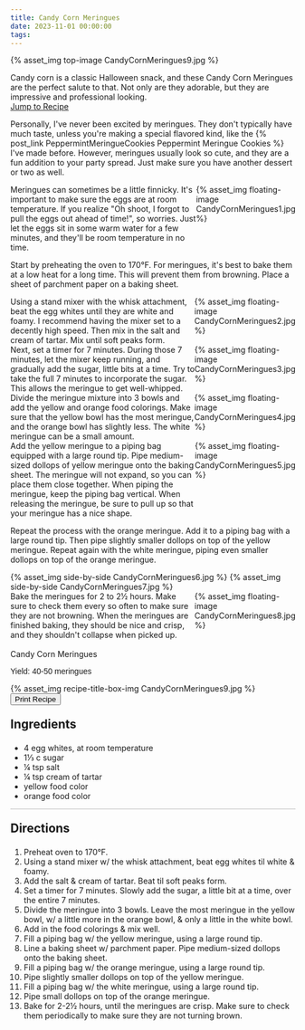 ```yaml
---
title: Candy Corn Meringues
date: 2023-11-01 00:00:00
tags:
---
```


{% asset_img top-image CandyCornMeringues9.jpg %}
<div class="post-body">
Candy corn is a classic Halloween snack, and these Candy Corn Meringues are the perfect salute to that. Not only are they adorable, but they are impressive and professional looking. 

<br>
<!--more-->

<a class="jump-to-recipe-btn" href="#recipejump"> 
    Jump to Recipe
</a>

Personally, I've never been excited by meringues. They don't typically have much taste, unless you're making a special flavored kind, like the {% post_link PeppermintMeringueCookies Peppermint Meringue Cookies %} I've made before. However, meringues usually look so cute, and they are a fun addition to your party spread. Just make sure you have another dessert or two as well. 

<div style="display:flex;">
Meringues can sometimes be a little finnicky. It's important to make sure the eggs are at room temperature. If you realize "Oh shoot, I forgot to pull the eggs out ahead of time!", so worries. Just let the eggs sit in some warm water for a few minutes, and they'll be room temperature in no time. 
<div>
    {% asset_img floating-image CandyCornMeringues1.jpg %}
</div>
</div>

Start by preheating the oven to 170°F. For meringues, it's best to bake them at a low heat for a long time. This will prevent them from browning. 
Place a sheet of parchment paper on a baking sheet. 

<div style="display:flex;">
Using a stand mixer with the whisk attachment, beat the egg whites until they are white and foamy. I recommend having the mixer set to a decently high speed. Then mix in the salt and cream of tartar. Mix until soft peaks form.  
<div>
    {% asset_img floating-image CandyCornMeringues2.jpg %}
</div>
</div>

<div style="display:flex;">
Next, set a timer for 7 minutes. During those 7 minutes, let the mixer keep running, and gradually add the sugar, little bits at a time. Try to take the full 7 minutes to incorporate the sugar. This allows the meringue to get well-whipped. 
<div>
    {% asset_img floating-image CandyCornMeringues3.jpg %}
</div>
</div>

<div style="display:flex;">
Divide the meringue mixture into 3 bowls and add the yellow and orange food colorings. Make sure that the yellow bowl has the most meringue, and the orange bowl has slightly less. The white meringue can be a small amount. 
<div>
    {% asset_img floating-image CandyCornMeringues4.jpg %}
</div>
</div>

<div style="display:flex;">
Add the yellow meringue to a piping bag equipped with a large round tip. Pipe medium-sized dollops of yellow meringue onto the baking sheet. The meringue will not expand, so you can place them close together. When piping the meringue, keep the piping bag vertical. When releasing the meringue, be sure to pull up so that your meringue has a nice shape. 
<div>
    {% asset_img floating-image CandyCornMeringues5.jpg %}
</div>
</div>

Repeat the process with the orange meringue. Add it to a piping bag with a large round tip. Then pipe slightly smaller dollops on top of the yellow meringue. Repeat again with the white meringue, piping even smaller dollops on top of the orange meringue. 
<div style="display:flex;">
    {% asset_img side-by-side CandyCornMeringues6.jpg %}
    {% asset_img side-by-side CandyCornMeringues7.jpg %}
</div>

<div style="display:flex;">
Bake the meringues for 2 to 2½ hours. Make sure to check them every so often to make sure they are not browning. When the meringues are finished baking, they should be nice and crisp, and they shouldn't collapse when picked up. 
<div>
    {% asset_img floating-image CandyCornMeringues8.jpg %}
</div>
</div>

<br>
</div>

<div id="recipejump"></div>
<div id="recipe">
    <div class="recipe-box">
        <div class="recipe-title-box">
            <div>
                <div class="recipe-title-box-title">
                    <div class="recipe-title-box-header">Candy Corn Meringues</div>
                </div>
                <p class="recipe-title-box-title" style="font-family: Arial;">Yield: 40-50 meringues</p>
            </div>
            {% asset_img recipe-title-box-img CandyCornMeringues9.jpg %}
            <button class="print-recipe"
                    type="button"
                    onclick="printDIV('recipe')" >
                Print Recipe
            </button>
        </div>
        <p style="font-size:150%;"><b>Ingredients</b></p>
        <ul class="post-body">
                <li>4 egg whites, at room temperature</li>
                <li>1⅓ c sugar</li>
                <li>¼ tsp salt</li>
                <li>¼ tsp cream of tartar</li>
                <li>yellow food color</li>
                <li>orange food color</li>
        </ul>
        <hr style="height:1px;background-color:rgb(189, 189, 189) ">
        <p style="font-size:150%;"><b>Directions</b></p>
        <ol class="post-body">
            <li>Preheat oven to 170°F.</li>
            <li>Using a stand mixer w/ the whisk attachment, beat egg whites til white & foamy.</li>
            <li>Add the salt & cream of tartar. Beat til soft peaks form.</li>
            <li>Set a timer for 7 minutes. Slowly add the sugar, a little bit at a time, over the entire 7 minutes.</li>
            <li>Divide the meringue into 3 bowls. Leave the most meringue in the yellow bowl, w/ a little more in the orange bowl, & only a little in the white bowl.</li>
            <li>Add in the food colorings & mix well.</li>
            <li>Fill a piping bag w/ the yellow meringue, using a large round tip.</li>
            <li>Line a baking sheet w/ parchment paper. Pipe medium-sized dollops onto the baking sheet.</li>
            <li>Fill a piping bag w/ the orange meringue, using a large round tip.</li>
            <li>Pipe slightly smaller dollops on top of the yellow meringue.</li>
            <li>Fill a piping bag w/ the white meringue, using a large round tip.</li>
            <li>Pipe small dollops on top of the orange meringue.</li>
            <li>Bake for 2-2½ hours, until the meringues are crisp. Make sure to check them periodically to make sure they are not turning brown.</li> 
        </ol> 
    </div>
</div>

<br>

